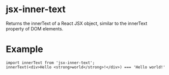 # jsx-inner-text
Returns the innerText of a React JSX object, similar to the innerText property of DOM elements.

# Example
```JS
import innerText from 'jsx-inner-text';
innerText(<div>Hello <strong>world</strong>!</div>) === 'Hello world!'
```
